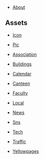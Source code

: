 - [About](about/README.md)


## Assets

- [Icon]()
- [Pic]()
- [Association](association/README.md)

- [Buildings](buildings/README.md)

- [Calendar](calendar/README.md)

- [Canteen](canteen/README.md)

- [Faculty](faculty/README.md)

- [Local](local/README.md)

- [News](news/README.md)

- [Sns](sns/README.md)

- [Tech](tech/README.md)

- [Traffic](traffic/README.md)

- [Yellowpages](yellowpages/README.md)
